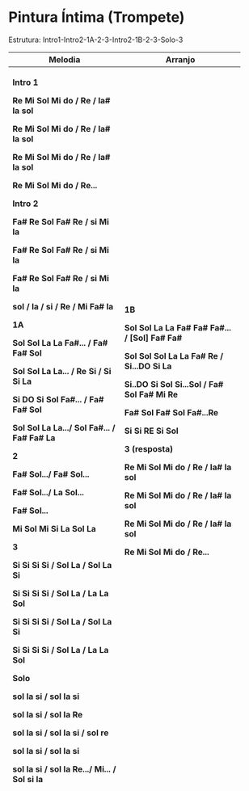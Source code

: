# **Pintura Íntima (Trompete)**

Estrutura: Intro1-Intro2-1A-2-3-Intro2-1B-2-3-Solo-3

<table style="width:91%;">
<colgroup>
<col style="width: 43%" />
<col style="width: 46%" />
</colgroup>
<thead>
<tr>
<th style="text-align: center;"><strong>Melodia</strong></th>
<th style="text-align: center;"><strong>Arranjo</strong></th>
</tr>
<tr>
<th style="text-align: left;"><p><strong>Intro 1</strong></p>
<p>Re Mi Sol Mi do / Re / la# la sol</p>
<p>Re Mi Sol Mi do / Re / la# la sol</p>
<p>Re Mi Sol Mi do / Re / la# la sol</p>
<p>Re Mi Sol Mi do / Re...</p>
<p><strong>Intro 2</strong></p>
<p>Fa# Re Sol Fa# Re / si Mi la</p>
<p>Fa# Re Sol Fa# Re / si Mi la</p>
<p>Fa# Re Sol Fa# Re / si Mi la</p>
<p>sol / la / si / Re / Mi Fa# la</p>
<p><strong>1A</strong></p>
<p>Sol Sol La La Fa#... / Fa# Fa# Sol</p>
<p>Sol Sol La La... / Re Si / Si Si La</p>
<p>Si DO Si Sol Fa#... / Fa# Fa# Sol</p>
<p>Sol Sol La La.../ Sol Fa#... / Fa# Fa# La</p>
<p><strong>2</strong></p>
<p>Fa# Sol.../ Fa# Sol...</p>
<p>Fa# Sol.../ La Sol...</p>
<p>Fa# Sol...</p>
<p>Mi Sol Mi Si La Sol La</p>
<p><strong>3</strong></p>
<p>Si Si Si Si / Sol La / Sol La Si</p>
<p>Si Si Si Si / Sol La / La La Sol</p>
<p>Si Si Si Si / Sol La / Sol La Si</p>
<p>Si Si Si Si / Sol La / La La Sol</p>
<p><strong>Solo</strong></p>
<p>sol la si / sol la si</p>
<p>sol la si / sol la Re</p>
<p>sol la si / sol la si / sol re</p>
<p>sol la si / sol la si</p>
<p>sol la si / sol la Re.../ Mi... / Sol si la</p></th>
<th style="text-align: left;"><p><strong>1B</strong></p>
<p>Sol Sol La La Fa# Fa# Fa#... / [Sol] Fa# Fa#</p>
<p>Sol Sol Sol La La Fa# Re / Si...DO Si La</p>
<p>Si..DO Si Sol Si...Sol / Fa# Sol Fa# Mi Re</p>
<p>Fa# Sol Fa# Sol Fa#...Re</p>
<p>Si Si RE Si Sol</p>
<p><strong>3 (resposta)</strong></p>
<p>Re Mi Sol Mi do / Re / la# la sol</p>
<p>Re Mi Sol Mi do / Re / la# la sol</p>
<p>Re Mi Sol Mi do / Re / la# la sol</p>
<p>Re Mi Sol Mi do / Re...</p></th>
</tr>
</thead>
<tbody>
</tbody>
</table>